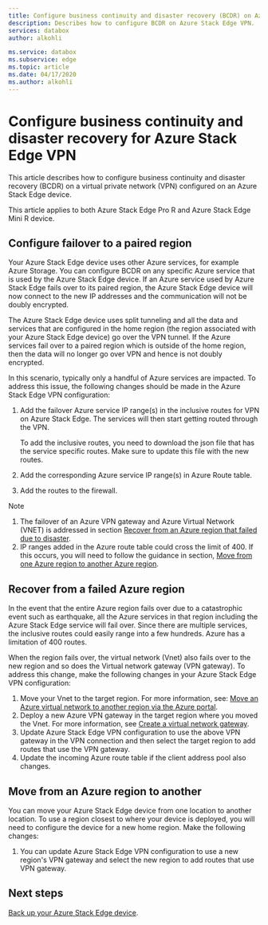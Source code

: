 ```yaml
---
title: Configure business continuity and disaster recovery (BCDR) on Azure Stack Edge virtual private network (VPN)
description: Describes how to configure BCDR on Azure Stack Edge VPN.
services: databox
author: alkohli

ms.service: databox
ms.subservice: edge
ms.topic: article
ms.date: 04/17/2020
ms.author: alkohli
---
```


# Configure business continuity and disaster recovery for Azure Stack Edge VPN

This article describes how to configure business continuity and disaster recovery (BCDR) on a virtual private network (VPN) configured on an Azure Stack Edge device.

This article applies to both Azure Stack Edge Pro R and Azure Stack Edge Mini R device.

## Configure failover to a paired region

Your Azure Stack Edge device uses other Azure services, for example Azure Storage. You can configure BCDR on any specific Azure service that is used by the Azure Stack Edge device. If an Azure service used by Azure Stack Edge fails over to its paired region, the Azure Stack Edge device will now connect to the new IP addresses and the communication will not be doubly encrypted. 

The Azure Stack Edge device uses split tunneling and all the data and services that are configured in the home region (the region associated with your Azure Stack Edge device) go over the VPN tunnel. If the Azure services fail over to a paired region which is outside of the home region, then the data will no longer go over VPN and hence is not doubly encrypted. 

In this scenario, typically only a handful of Azure services are impacted. To address this issue, the following changes should be made in the Azure Stack Edge VPN configuration:

1. Add the failover Azure service IP range(s) in the inclusive routes for VPN on Azure Stack Edge. The services will then start getting routed through the VPN.

    To add the inclusive routes, you need to download the json file  that has the service specific routes. Make sure to update this file with the new routes.
2. Add the corresponding Azure service IP range(s) in Azure Route table.
3. Add the routes to the firewall.

> [!NOTE]
>
> 1. The failover of an Azure VPN gateway and Azure Virtual Network (VNET) is addressed in section [Recover from an Azure region that failed due to disaster](#recover-from-a-failed-azure-region).
> 2. IP ranges added in the Azure route table could cross the limit of 400. If this occurs, you will need to follow the guidance in section, [Move from one Azure region to another Azure region](#move-from-an-azure-region-to-another).

## Recover from a failed Azure region

In the event that the entire Azure region fails over due to a catastrophic event such as earthquake, all the Azure services in that region including the Azure Stack Edge service will fail over. Since there are multiple services, the inclusive routes could easily range into a few hundreds. Azure has a limitation of 400 routes. 

When the region fails over, the virtual network (Vnet) also fails over to the new region and so does the Virtual network gateway (VPN gateway). To address this change, make the following changes in your Azure Stack Edge VPN configuration:

1. Move your Vnet to the target region. For more information, see: [Move an Azure virtual network to another region via the Azure portal](../virtual-network/move-across-regions-vnet-portal.md).
2. Deploy a new Azure VPN gateway in the target region where you moved the Vnet. For more information, see [Create a virtual network gateway](azure-stack-edge-pro-r-configure-vpn.md#create-virtual-network-gateway).
3. Update Azure Stack Edge VPN configuration to use the above VPN gateway in the VPN connection and then select the target region to add routes that use the VPN gateway.
4. Update the incoming Azure route table if the client address pool also changes. 

## Move from an Azure region to another

You can move your Azure Stack Edge device from one location to another location. To use a region closest to where your device is deployed, you will need to configure the device for a new home region. Make the following changes:

1. You can update Azure Stack Edge VPN configuration to use a new region's VPN gateway and select the new region to add routes that use VPN gateway.

## Next steps

[Back up your Azure Stack Edge device](azure-stack-edge-gpu-prepare-device-failure.md).
